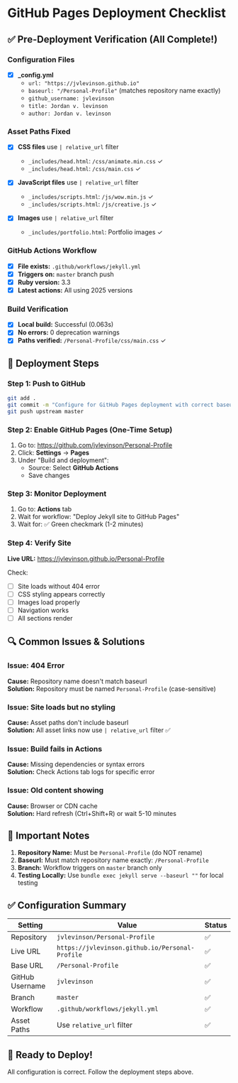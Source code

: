 # GitHub Pages Deployment Checklist

## ✅ Pre-Deployment Verification (All Complete!)

### Configuration Files
- [x] **_config.yml**
  - `url: "https://jvlevinson.github.io"`
  - `baseurl: "/Personal-Profile"` (matches repository name exactly)
  - `github_username: jvlevinson`
  - `title: Jordan v. levinson`
  - `author: Jordan v. levinson`

### Asset Paths Fixed
- [x] **CSS files** use `| relative_url` filter
  - `_includes/head.html`: `/css/animate.min.css` ✓
  - `_includes/head.html`: `/css/main.css` ✓
  
- [x] **JavaScript files** use `| relative_url` filter
  - `_includes/scripts.html`: `/js/wow.min.js` ✓
  - `_includes/scripts.html`: `/js/creative.js` ✓

- [x] **Images** use `| relative_url` filter
  - `_includes/portfolio.html`: Portfolio images ✓

### GitHub Actions Workflow
- [x] **File exists:** `.github/workflows/jekyll.yml`
- [x] **Triggers on:** `master` branch push
- [x] **Ruby version:** 3.3
- [x] **Latest actions:** All using 2025 versions

### Build Verification
- [x] **Local build:** Successful (0.063s)
- [x] **No errors:** 0 deprecation warnings
- [x] **Paths verified:** `/Personal-Profile/css/main.css` ✓

## 🚀 Deployment Steps

### Step 1: Push to GitHub
```bash
git add .
git commit -m "Configure for GitHub Pages deployment with correct baseurl"
git push upstream master
```

### Step 2: Enable GitHub Pages (One-Time Setup)
1. Go to: https://github.com/jvlevinson/Personal-Profile
2. Click: **Settings** → **Pages**
3. Under "Build and deployment":
   - Source: Select **GitHub Actions**
   - Save changes

### Step 3: Monitor Deployment
1. Go to: **Actions** tab
2. Wait for workflow: "Deploy Jekyll site to GitHub Pages"
3. Wait for: ✅ Green checkmark (1-2 minutes)

### Step 4: Verify Site
**Live URL:** https://jvlevinson.github.io/Personal-Profile

Check:
- [ ] Site loads without 404 error
- [ ] CSS styling appears correctly
- [ ] Images load properly
- [ ] Navigation works
- [ ] All sections render

## 🔍 Common Issues & Solutions

### Issue: 404 Error
**Cause:** Repository name doesn't match baseurl  
**Solution:** Repository must be named `Personal-Profile` (case-sensitive)

### Issue: Site loads but no styling
**Cause:** Asset paths don't include baseurl  
**Solution:** All asset links now use `| relative_url` filter ✅

### Issue: Build fails in Actions
**Cause:** Missing dependencies or syntax errors  
**Solution:** Check Actions tab logs for specific error

### Issue: Old content showing
**Cause:** Browser or CDN cache  
**Solution:** Hard refresh (Ctrl+Shift+R) or wait 5-10 minutes

## 📝 Important Notes

1. **Repository Name:** Must be `Personal-Profile` (do NOT rename)
2. **Baseurl:** Must match repository name exactly: `/Personal-Profile`
3. **Branch:** Workflow triggers on `master` branch only
4. **Testing Locally:** Use `bundle exec jekyll serve --baseurl ""` for local testing

## ✅ Configuration Summary

| Setting | Value | Status |
|---------|-------|--------|
| Repository | `jvlevinson/Personal-Profile` | ✅ |
| Live URL | `https://jvlevinson.github.io/Personal-Profile` | ✅ |
| Base URL | `/Personal-Profile` | ✅ |
| GitHub Username | `jvlevinson` | ✅ |
| Branch | `master` | ✅ |
| Workflow | `.github/workflows/jekyll.yml` | ✅ |
| Asset Paths | Use `relative_url` filter | ✅ |

## 🎉 Ready to Deploy!

All configuration is correct. Follow the deployment steps above.
